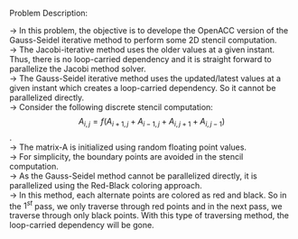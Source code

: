 Problem Description:  

-> In this problem, the objective is to develope the OpenACC version of the Gauss-Seidel iterative method to perform some 2D stencil computation.  
-> The Jacobi-iterative method uses the older values at a given instant. Thus, there is no loop-carried dependency and it is straight forward to parallelize the Jacobi method solver.  
-> The Gauss-Seidel iterative method uses the updated/latest values at a given instant which creates a loop-carried dependency. So it cannot be parallelized directly.  
-> Consider the following discrete stencil computation:  
$$A_{i,j} = f \left( A_{i+1,j} + A_{i-1,j} + A_{i,j+1} + A_{i,j-1} \right)$$.    
-> The matrix-A is initialized using random floating point values.  
-> For simplicity, the boundary points are avoided in the stencil computation.  
-> As the Gauss-Seidel method cannot be parallelized directly, it is parallelized using the Red-Black coloring approach.  
-> In this method, each alternate points are colored as red and black. So in the $1^{st}$ pass, we only traverse through red points and in the next pass, we traverse through only black points. With this type of traversing method, the loop-carried dependency will be gone.  
